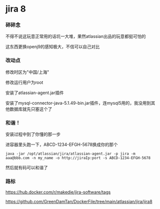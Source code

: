 # jira 8

### 碎碎念

不得不说这玩意正常用的话坑一大堆，果然atlassian出品的玩意都挺可怕的

这东西更换openj9的感知极大，不信可以自己对比

### 改动点

修改时区为"中国/上海"

修改运行用户为root

安装了atlassian-agent.jar插件

安装了mysql-connector-java-5.1.49-bin.jar插件，连mysql5用的，我没用到其他数据库就先只塞这个了

### 和谐！

安装过程中到了你懂的那一步

进容器里头跑一下，ABCD-1234-EFGH-5678换成你的那个

```
java -jar /opt/atlassian/jira/atlassian-agent.jar -p jira -m aaa@bbb.com -n my_name -o http://jiraIp:port -s ABCD-1234-EFGH-5678
```

然后就有码可以和谐了

### 路标

https://hub.docker.com/r/makedie/jira-software/tags

https://github.com/GreenDamTan/DockerFile/tree/main/atlassian/jira/jira8